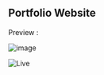 ## Portfolio Website 

Preview :

![image](https://github.com/user-attachments/assets/510b1dbb-f182-4efe-ac54-25ce97ccb525)


![Live](https://harshsankhala23.github.io/)
